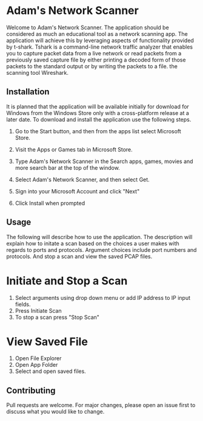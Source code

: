 # Adam's Network Scanner
Welcome to Adam's Network Scanner. The application should be considered as much an educational tool as a network scanning app.  The application will achieve this by leveraging aspects of functionality provided by t-shark.  Tshark is a command-line network traffic analyzer that enables you to capture packet data from a live network or read packets from a previously saved capture file by either printing a decoded form of those packets to the standard output or by writing the packets to a file.  the scanning tool Wireshark.  

## Installation
It is planned that the application will be available initially for download for Windows from the Windows Store only with a cross-platform release at a later date. To download and install the application use the following steps. 

1. Go to the Start  button, and then from the apps list select Microsoft Store.

2. Visit the Apps or Games tab in Microsoft Store.

3. Type  Adam's Network Scanner in the Search apps, games, movies and more search bar at the top of the window. 

4. Select Adam's Network Scanner, and then select Get.

5. Sign into your Microsoft Account and click "Next"

6. Click Install when prompted

## Usage

The following will describe how to use the application.  The description will explain how to initate a scan based on the choices a user makes with regards to ports and protocols. Argument choices include port numbers and protocols. And stop a scan and view the saved PCAP files. 

# Initiate and Stop a Scan

1. 	Select arguments using drop down menu or add IP address to IP input fields. 
2.	Press Initiate Scan
3.  To stop a scan press "Stop Scan"

# View Saved File 
1. Open File Explorer
2. Open App Folder
3. Select and open saved files. 
 

## Contributing
Pull requests are welcome. For major changes, please open an issue first to discuss what you would like to change.


